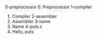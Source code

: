 0-preprocessor
0. Preprocessor
1-compiler
1. Compiler
2-assembler
2. Assembler
3-name
3. Name
4-puts.c
4. Hello, puts
